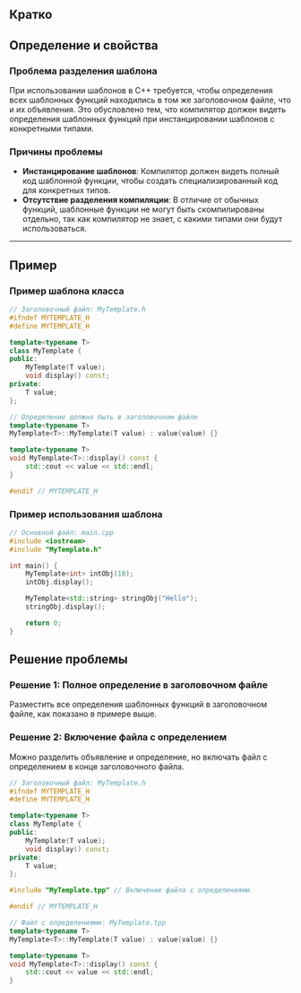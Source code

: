 ## Кратко

## Определение и свойства

### Проблема разделения шаблона

При использовании шаблонов в C++ требуется, чтобы определения всех шаблонных функций находились в том же заголовочном файле, что и их объявления. Это обусловлено тем, что компилятор должен видеть определения шаблонных функций при инстанцировании шаблонов с конкретными типами.

### Причины проблемы

- **Инстанцирование шаблонов**: Компилятор должен видеть полный код шаблонной функции, чтобы создать специализированный код для конкретных типов.
- **Отсутствие разделения компиляции**: В отличие от обычных функций, шаблонные функции не могут быть скомпилированы отдельно, так как компилятор не знает, с какими типами они будут использоваться.

---

## Пример

### Пример шаблона класса

```cpp
// Заголовочный файл: MyTemplate.h
#ifndef MYTEMPLATE_H
#define MYTEMPLATE_H

template<typename T>
class MyTemplate {
public:
    MyTemplate(T value);
    void display() const;
private:
    T value;
};

// Определение должно быть в заголовочном файле
template<typename T>
MyTemplate<T>::MyTemplate(T value) : value(value) {}

template<typename T>
void MyTemplate<T>::display() const {
    std::cout << value << std::endl;
}

#endif // MYTEMPLATE_H
```

### Пример использования шаблона

```cpp
// Основной файл: main.cpp
#include <iostream>
#include "MyTemplate.h"

int main() {
    MyTemplate<int> intObj(10);
    intObj.display();

    MyTemplate<std::string> stringObj("Hello");
    stringObj.display();

    return 0;
}
```

## Решение проблемы

### Решение 1: Полное определение в заголовочном файле

Разместить все определения шаблонных функций в заголовочном файле, как показано в примере выше.

### Решение 2: Включение файла с определением

Можно разделить объявление и определение, но включать файл с определением в конце заголовочного файла.

```cpp
// Заголовочный файл: MyTemplate.h
#ifndef MYTEMPLATE_H
#define MYTEMPLATE_H

template<typename T>
class MyTemplate {
public:
    MyTemplate(T value);
    void display() const;
private:
    T value;
};

#include "MyTemplate.tpp" // Включение файла с определениями

#endif // MYTEMPLATE_H
```

```cpp
// Файл с определениями: MyTemplate.tpp
template<typename T>
MyTemplate<T>::MyTemplate(T value) : value(value) {}

template<typename T>
void MyTemplate<T>::display() const {
    std::cout << value << std::endl;
}
```
